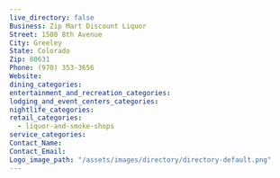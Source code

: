 ```yaml
---
live_directory: false
Business: Zip Mart Discount Liquor
Street: 1500 8th Avenue
City: Greeley
State: Colorado
Zip: 80631
Phone: (970) 353-3656
Website:
dining_categories:
entertainment_and_recreation_categories:
lodging_and_event_centers_categories:
nightlife_categories:
retail_categories:
  - liquor-and-smoke-shops
service_categories:
Contact_Name:
Contact_Email:
Logo_image_path: "/assets/images/directory/directory-default.png"
---
```



